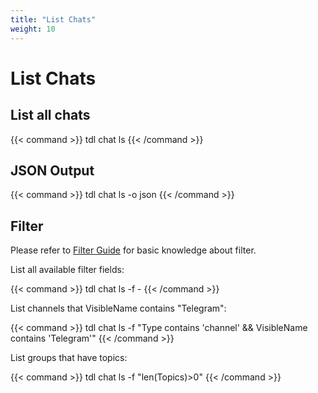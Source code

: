 ```yaml
---
title: "List Chats"
weight: 10
---
```


# List Chats

## List all chats

{{< command >}}
tdl chat ls
{{< /command >}}

## JSON Output

{{< command >}}
tdl chat ls -o json
{{< /command >}}

## Filter

Please refer to [Filter Guide](/guide/tools/filter) for basic knowledge about filter.

List all available filter fields:

{{< command >}}
tdl chat ls -f -
{{< /command >}}

List channels that VisibleName contains "Telegram":

{{< command >}}
tdl chat ls -f "Type contains 'channel' && VisibleName contains 'Telegram'"
{{< /command >}}

List groups that have topics:

{{< command >}}
tdl chat ls -f "len(Topics)>0"
{{< /command >}}

